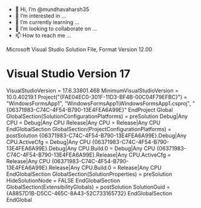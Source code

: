 - 👋 Hi, I’m @mundhavaharsh35
- 👀 I’m interested in ...
- 🌱 I’m currently learning ...
- 💞️ I’m looking to collaborate on ...
- 📫 How to reach me ...

<!---
mundhavaharsh35/mundhavaharsh35 is a ✨ special ✨ repository because its `README.md` (this file) appears on your GitHub profile.
You can click the Preview link to take a look at your changes.
--->

Microsoft Visual Studio Solution File, Format Version 12.00
# Visual Studio Version 17
VisualStudioVersion = 17.6.33801.468
MinimumVisualStudioVersion = 10.0.40219.1
Project("{FAE04EC0-301F-11D3-BF4B-00C04F79EFBC}") = "WindowsFormsApp1", "WindowsFormsApp1\WindowsFormsApp1.csproj", "{06371983-C74C-4F54-B790-13E4FEA6A99E}"
EndProject
Global
	GlobalSection(SolutionConfigurationPlatforms) = preSolution
		Debug|Any CPU = Debug|Any CPU
		Release|Any CPU = Release|Any CPU
	EndGlobalSection
	GlobalSection(ProjectConfigurationPlatforms) = postSolution
		{06371983-C74C-4F54-B790-13E4FEA6A99E}.Debug|Any CPU.ActiveCfg = Debug|Any CPU
		{06371983-C74C-4F54-B790-13E4FEA6A99E}.Debug|Any CPU.Build.0 = Debug|Any CPU
		{06371983-C74C-4F54-B790-13E4FEA6A99E}.Release|Any CPU.ActiveCfg = Release|Any CPU
		{06371983-C74C-4F54-B790-13E4FEA6A99E}.Release|Any CPU.Build.0 = Release|Any CPU
	EndGlobalSection
	GlobalSection(SolutionProperties) = preSolution
		HideSolutionNode = FALSE
	EndGlobalSection
	GlobalSection(ExtensibilityGlobals) = postSolution
		SolutionGuid = {A8857D1B-D5CC-465C-8A43-52C733165732}
	EndGlobalSection
EndGlobal

